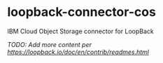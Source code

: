# loopback-connector-cos

IBM Cloud Object Storage connector for LoopBack

_TODO: Add more content per https://loopback.io/doc/en/contrib/readmes.html_
